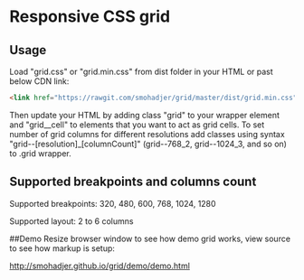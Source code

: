 Responsive CSS grid
====

## Usage
Load "grid.css" or "grid.min.css" from dist folder in your HTML or past below CDN link: 

```html
<link href="https://rawgit.com/smohadjer/grid/master/dist/grid.min.css" />
```

Then update your HTML by adding class "grid" to your wrapper element and "grid__cell" to elements that you want to act as grid cells. To set number of grid columns for different resolutions add classes using syntax "grid--[resolution]_[columnCount]" (grid--768_2, grid--1024_3, and so on) to .grid wrapper.

## Supported breakpoints and columns count
Supported breakpoints: 320, 480, 600, 768, 1024, 1280

Supported layout: 2 to 6 columns

##Demo
Resize browser window to see how demo grid works, view source to see how markup is setup:

http://smohadjer.github.io/grid/demo/demo.html
